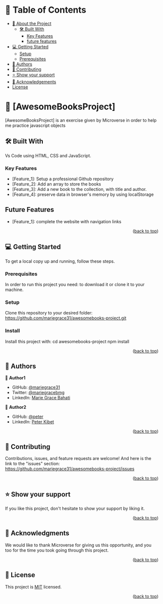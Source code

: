 <a name="readme-top"></a>
<!-- TABLE OF CONTENTS -->

# 📗 Table of Contents

- [📖 About the Project](#about-project)
  - [🛠 Built With](#built-with)
    - [Key Features](#key-features)
    - [future features](#future-features)
- [💻 Getting Started](#getting-started)
  - [Setup](#setup)
  - [Prerequisites](#prerequisites)
- [👥 Authors](#authors)
- [🤝 Contributing](#contributing)
- [⭐️ Show your support](#support)
- [🙏 Acknowledgements](#acknowledgements)
- [License](#License)

<!-- PROJECT DESCRIPTION -->

# 📖 [AwesomeBooksProject] <a name="about-project"></a>
[AwesomeBooksProject] is an exercise given by Microverse in order to help me practice javascript objects

## 🛠 Built With <a name="built-with"></a>
Vs Code using HTML, CSS and JavaScript.
<!-- Features -->

### Key Features <a name="key-features"></a>
- [Feature_1]: Setup a professional Github repository
- [Feature_2]: Add an array to store the books
- [Feature_3]: Add a new book to the collection, with title and author.
- [Feature_4]: preserve data in browser's memory by using localStorage

## Future Features <a name="future-features"></a>
- [Feature_1]:  complete the website with navigation links
<p align="right">(<a href="#readme-top">back to top</a>)</p>

<!-- GETTING STARTED -->

## 💻 Getting Started <a name="getting-started"></a>
To get a local copy up and running, follow these steps.

### Prerequisites

In order to run this project you need: to download it or clone it to your machine.
### Setup
Clone this repository to your desired folder: https://github.com/mariegrace31/awesomebooks-project.git

### Install
Install this project with: cd awesomebooks-project npm install
<p align="right">(<a href="#readme-top">back to top</a>)</p>

<!-- AUTHORS -->

## 👥 Authors <a name="authors"></a>
👤 **Author1**

- GitHub: [@mariegrace31](https://github.com/mariegrace31)
- Twitter: [@mariegracebmg](https://twitter.com/mariegracebmg)
- LinkedIn: [Marie Grace Bahati](https://linkedin.com/in/marie-gr%C3%A2ce-bahati-546765224)

👤 **Author2**
- GitHub: [@peter](https://github.com/Peter-Kibet)
- LinkedIn: [Peter Kibet](https://www.linkedin.com/in/peter-jk-077148195/)
<p align="right">(<a href="#readme-top">back to top</a>)</p>
<!-- CONTRIBUTING -->

## 🤝 Contributing <a name="contributing"></a>

Contributions, issues, and feature requests are welcome! And here is the link to the "issues" section: https://github.com/mariegrace31/awesomebooks-project/issues

<p align="right">(<a href="#readme-top">back to top</a>)</p>

<!-- SUPPORT -->

## ⭐️ Show your support <a name="support"></a>

If you like this project, don't hesitate to show your support by liking it.

<p align="right">(<a href="#readme-top">back to top</a>)</p>

<!-- ACKNOWLEDGEMENTS -->

## 🙏 Acknowledgments <a name="acknowledgements"></a>

We would like to thank Microverse for giving us this opportunity, and you too for the time you took going through this project.

<p align="right">(<a href="#readme-top">back to top</a>)</p>

<!-- LICENSE -->
## 📝 License <a name="license"></a>

This project is [MIT](./MIT.md) licensed.
<p align="right">(<a href="#readme-top">back to top</a>)</p>
